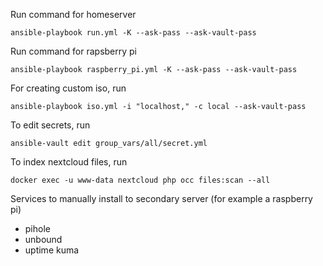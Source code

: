 Run command for homeserver
```
ansible-playbook run.yml -K --ask-pass --ask-vault-pass
```

Run command  for rapsberry pi
```
ansible-playbook raspberry_pi.yml -K --ask-pass --ask-vault-pass
```

For creating custom iso, run 
```
ansible-playbook iso.yml -i "localhost," -c local --ask-vault-pass
```

To edit secrets, run
```
ansible-vault edit group_vars/all/secret.yml
```

To index nextcloud files, run 
```
docker exec -u www-data nextcloud php occ files:scan --all
```

Services to manually install to secondary server (for example a raspberry pi)

- pihole
- unbound
- uptime kuma
